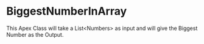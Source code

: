 # BiggestNumberInArray
This Apex Class will take a List&lt;Numbers> as input and will give the Biggest Number as the Output.
